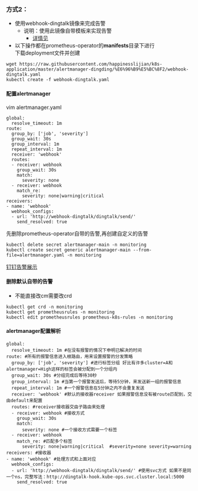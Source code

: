 ### **方式2：**
- 使用webhook-dingtalk镜像来完成告警
  - 说明：使用此镜像自带模板来实现告警
    - [详情见](https://blog.51cto.com/billy98/2362369)
- 以下操作都在prometheus-operator的**manifests**目录下进行 \
下载deployment文件并创建
```
wget https://raw.githubusercontent.com/happinesslijian/k8s-application/master/alertmanager-dingding/%E6%96%B9%E5%BC%8F2/webhook-dingtalk.yaml
kubectl create -f webhook-dingtalk.yaml
```
#### 配置alertmanager
vim alertmanager.yaml
```
global:
  resolve_timeout: 1m
route:
  group_by: ['job', 'severity']
  group_wait: 30s
  group_interval: 1m 
  repeat_interval: 1m
  receiver: 'webhook'
  routes:
  - receiver: webhook
    group_wait: 30s
    match:
      severity: none
  - receiver: webhook
    match_re:
      severity: none|warning|critical
receivers:
- name: 'webhook'
  webhook_configs:
  - url: 'http://webhook-dingtalk/dingtalk/send/'
    send_resolved: true
```
先删除prometheus-operator自带的告警,再创建自定义的告警
```
kubectl delete secret alertmanager-main -n monitoring
kubectl create secret generic alertmanager-main --from-file=alertmanager.yaml -n monitoring
```
[钉钉告警展示](https://i.loli.net/2019/12/03/6EBqxNwOMH4oVTj.png)
#### 删除默认自带的告警
- 不能直接改cm需要改crd
```
kubectl get crd -n monitoring
kubectl get prometheusrules -n monitoring
kubectl edit prometheusrules prometheus-k8s-rules -n monitoring
```
#### alertmanager配置解析
```
global:
  resolve_timeout: 1m #在没有报警的情况下申明已解决的时间
route: #所有的报警信息进入根路由，用来设置报警的分发策略
  group_by: ['job', 'severity'] #进行标签分组 好比有许多cluster=A和alertmanager=High这样的标签会被分配到一个分组内
  group_wait: 30s #分组完成后等待30秒
  group_interval: 1m #当第一个报警发送后，等待5分钟，来发送新一组的报警信息
  repeat_interval: 1m #一个报警信息在5分钟之内不会重复发送
  receiver: 'webhook' #默认的接收器receiver 如果报警信息没有被route匹配到，交由default来配置
  routes: #receiver接收器交由子路由来处理
  - receiver: webhook #接收方式
    group_wait: 30s
    match:
      severity: none #一个接收方式需要一个标签
  - receiver: webhook
    match_re: #匹配多个标签
      severity: none|warning|critical  #severity=none severity=warning
receivers: #接收器
- name: 'webhook' #处理方式和上面对应
  webhook_configs:
  - url: 'http://webhook-dingtalk/dingtalk/send/' #使用svc方式 如果不是同一个ns，完整写法：http://dingtalk-hook.kube-ops.svc.cluster.local:5000
    send_resolved: true
```

